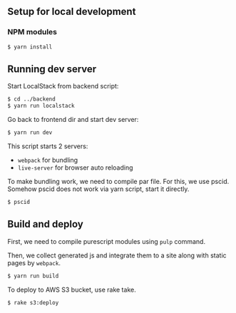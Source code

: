 ## Setup for local development

### NPM modules

```sh
$ yarn install
```

## Running dev server

Start LocalStack from backend script:

```sh
$ cd ../backend
$ yarn run localstack
```

Go back to frontend dir and start dev server:

```sh
$ yarn run dev
```

This script starts 2 servers:

- `webpack` for bundling
- `live-server` for browser auto reloading

To make bundling work, we need to compile par file.
For this, we use pscid.
Somehow pscid does not work via yarn script, start it directly.

```sh
$ pscid
```

## Build and deploy

First, we need to compile purescript modules using `pulp` command.

Then, we collect generated js and integrate them to a site along with static pages by `webpack`.

```sh
$ yarn run build 
```

To deploy to AWS S3 bucket, use rake take.

```sh
$ rake s3:deploy
```
